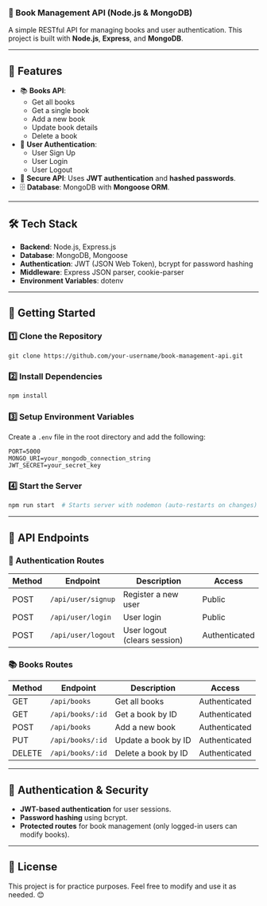 ### **📘 Book Management API (Node.js & MongoDB)**
A simple RESTful API for managing books and user authentication. This project is built with **Node.js**, **Express**, and **MongoDB**.

---

## **📌 Features**
- 📚 **Books API**:  
  - Get all books  
  - Get a single book  
  - Add a new book  
  - Update book details  
  - Delete a book  
- 👤 **User Authentication**:  
  - User Sign Up  
  - User Login  
  - User Logout  
- 🔐 **Secure API**: Uses **JWT authentication** and **hashed passwords**.  
- 🗄️ **Database**: MongoDB with **Mongoose ORM**.

---

## **🛠 Tech Stack**
- **Backend**: Node.js, Express.js  
- **Database**: MongoDB, Mongoose  
- **Authentication**: JWT (JSON Web Token), bcrypt for password hashing  
- **Middleware**: Express JSON parser, cookie-parser  
- **Environment Variables**: dotenv  

---

## **🚀 Getting Started**
### **1️⃣ Clone the Repository**
```bash[
git clone https://github.com/your-username/book-management-api.git
```

### **2️⃣ Install Dependencies**
```bash
npm install
```

### **3️⃣ Setup Environment Variables**
Create a `.env` file in the root directory and add the following:
```
PORT=5000
MONGO_URI=your_mongodb_connection_string
JWT_SECRET=your_secret_key
```

### **4️⃣ Start the Server**
```bash
npm run start  # Starts server with nodemon (auto-restarts on changes)
```

---

## **📌 API Endpoints**
### **🔑 Authentication Routes**
| Method | Endpoint        | Description         | Access |
|--------|---------------|---------------------|--------|
| POST   | `/api/user/signup` | Register a new user | Public |
| POST   | `/api/user/login`  | User login | Public |
| POST   | `/api/user/logout` | User logout (clears session) | Authenticated |

### **📚 Books Routes**
| Method | Endpoint        | Description | Access |
|--------|---------------|-------------|--------|
| GET    | `/api/books` | Get all books | Authenticated |
| GET    | `/api/books/:id` | Get a book by ID | Authenticated |
| POST   | `/api/books` | Add a new book | Authenticated |
| PUT    | `/api/books/:id` | Update a book by ID | Authenticated |
| DELETE | `/api/books/:id` | Delete a book by ID | Authenticated |

---

## **🔐 Authentication & Security**
- **JWT-based authentication** for user sessions.  
- **Password hashing** using bcrypt.  
- **Protected routes** for book management (only logged-in users can modify books).  

---

## **📜 License**
This project is for practice purposes. Feel free to modify and use it as needed. 😊  
